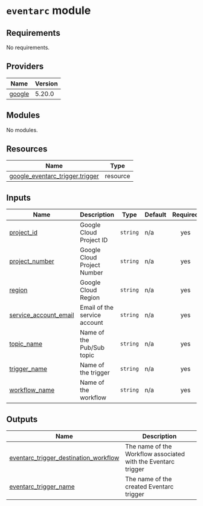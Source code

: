 # `eventarc` module

<!-- BEGIN_TF_DOCS -->
## Requirements

No requirements.

## Providers

| Name | Version |
|------|---------|
| <a name="provider_google"></a> [google](#provider\_google) | 5.20.0 |

## Modules

No modules.

## Resources

| Name | Type |
|------|------|
| [google_eventarc_trigger.trigger](https://registry.terraform.io/providers/hashicorp/google/latest/docs/resources/eventarc_trigger) | resource |

## Inputs

| Name | Description | Type | Default | Required |
|------|-------------|------|---------|:--------:|
| <a name="input_project_id"></a> [project\_id](#input\_project\_id) | Google Cloud Project ID | `string` | n/a | yes |
| <a name="input_project_number"></a> [project\_number](#input\_project\_number) | Google Cloud Project Number | `string` | n/a | yes |
| <a name="input_region"></a> [region](#input\_region) | Google Cloud Region | `string` | n/a | yes |
| <a name="input_service_account_email"></a> [service\_account\_email](#input\_service\_account\_email) | Email of the service account | `string` | n/a | yes |
| <a name="input_topic_name"></a> [topic\_name](#input\_topic\_name) | Name of the Pub/Sub topic | `string` | n/a | yes |
| <a name="input_trigger_name"></a> [trigger\_name](#input\_trigger\_name) | Name of the trigger | `string` | n/a | yes |
| <a name="input_workflow_name"></a> [workflow\_name](#input\_workflow\_name) | Name of the workflow | `string` | n/a | yes |

## Outputs

| Name | Description |
|------|-------------|
| <a name="output_eventarc_trigger_destination_workflow"></a> [eventarc\_trigger\_destination\_workflow](#output\_eventarc\_trigger\_destination\_workflow) | The name of the Workflow associated with the Eventarc trigger |
| <a name="output_eventarc_trigger_name"></a> [eventarc\_trigger\_name](#output\_eventarc\_trigger\_name) | The name of the created Eventarc trigger |
<!-- END_TF_DOCS -->
